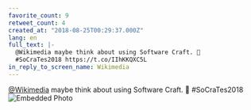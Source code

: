 ```yaml
---
favorite_count: 9
retweet_count: 4
created_at: "2018-08-25T00:29:37.000Z"
lang: en
full_text: |-
  @Wikimedia maybe think about using Software Craft. 🤗
  #SoCraTes2018 https://t.co/IIhKKQXC5L
in_reply_to_screen_name: Wikimedia
---
```


[@Wikimedia](https://twitter.com/Wikimedia) maybe think about using Software
Craft. 🤗 #SoCraTes2018
![Embedded Photo](https://twitter-media-coderbyheart.s3.eu-north-1.amazonaws.com/1033149362162098181-DlZ73QTXoAUUnCh.jpg)
